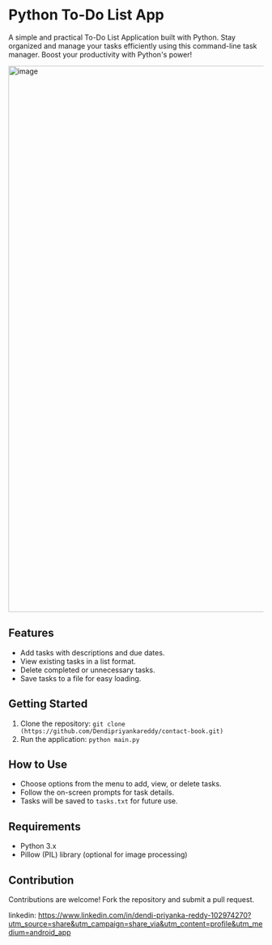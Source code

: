 # Python To-Do List App

A simple and practical To-Do List Application built with Python. Stay organized and manage your tasks efficiently using this command-line task manager. Boost your productivity with Python's power!

<img width="1920" height="1080" alt="image" src="https://github.com/user-attachments/assets/c7a6dcef-c86f-493a-b947-4c11126f5ec6" />


## Features

- Add tasks with descriptions and due dates.
- View existing tasks in a list format.
- Delete completed or unnecessary tasks.
- Save tasks to a file for easy loading.

## Getting Started

1. Clone the repository: `git clone (https://github.com/Dendipriyankareddy/contact-book.git)`
2. Run the application: `python main.py`

## How to Use

- Choose options from the menu to add, view, or delete tasks.
- Follow the on-screen prompts for task details.
- Tasks will be saved to `tasks.txt` for future use.

## Requirements

- Python 3.x
- Pillow (PIL) library (optional for image processing)

## Contribution

Contributions are welcome! Fork the repository and submit a pull request.

linkedin: https://www.linkedin.com/in/dendi-priyanka-reddy-102974270?utm_source=share&utm_campaign=share_via&utm_content=profile&utm_medium=android_app

